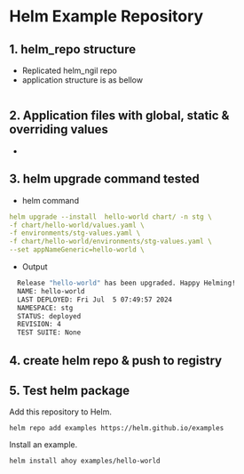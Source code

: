 # Helm Example Repository
## 1. helm_repo structure
  * Replicated helm_ngil repo
  * application structure is as bellow
  ````yaml

  ````
## 2. Application files with global, static & overriding values
  * 

## 3. helm upgrade command tested
  * helm command 
  ````yaml
  helm upgrade --install  hello-world chart/ -n stg \
  -f chart/hello-world/values.yaml \
  -f environments/stg-values.yaml \
  -f chart/hello-world/environments/stg-values.yaml \
  --set appNameGeneric=hello-world \
  ````
  * Output
  ````bash
    Release "hello-world" has been upgraded. Happy Helming!
    NAME: hello-world
    LAST DEPLOYED: Fri Jul  5 07:49:57 2024
    NAMESPACE: stg
    STATUS: deployed
    REVISION: 4
    TEST SUITE: None
  ````
## 4. create helm repo & push to registry

## 5. Test helm package 

Add this repository to Helm.

```
helm repo add examples https://helm.github.io/examples
```

Install an example.

```
helm install ahoy examples/hello-world
```
